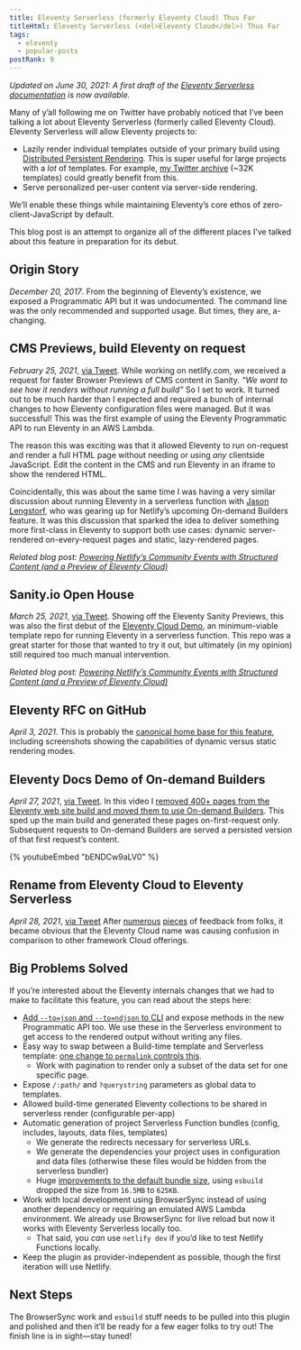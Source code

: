 ```yaml
---
title: Eleventy Serverless (formerly Eleventy Cloud) Thus Far
titleHtml: Eleventy Serverless (<del>Eleventy Cloud</del>) Thus Far
tags:
  - eleventy
  - popular-posts
postRank: 9
---
```

_Updated on June 30, 2021: A first draft of the [Eleventy Serverless documentation](https://www.11ty.dev/docs/plugins/serverless/) is now available._

Many of y’all following me on Twitter have probably noticed that I’ve been talking a lot about Eleventy Serverless (formerly called Eleventy Cloud). Eleventy Serverless will allow Eleventy projects to:

* Lazily render individual templates outside of your primary build using [Distributed Persistent Rendering](https://www.netlify.com/blog/2021/04/14/distributed-persistent-rendering-a-new-jamstack-approach-for-faster-builds/). This is super useful for large projects with a _lot_ of templates. For example, [my Twitter archive](/twitter/) (~32K templates) could greatly benefit from this.
* Serve personalized per-user content via server-side rendering.

We’ll enable these things while maintaining Eleventy’s core ethos of zero-client-JavaScript by default.

This blog post is an attempt to organize all of the different places I’ve talked about this feature in preparation for its debut.

## Origin Story

_December 20, 2017_. From the beginning of Eleventy’s existence, we exposed a Programmatic API but it was undocumented. The command line was the only recommended and supported usage. But times, they are, a-changing.

## CMS Previews, build Eleventy on request

_February 25, 2021_, [via Tweet](https://twitter.com/zachleat/status/1365091172138569730). While working on netlify.com, we received a request for faster Browser Previews of CMS content in Sanity. _“We want to see how it renders without running a full build”_ So I set to work. It turned out to be much harder than I expected and required a bunch of internal changes to how Eleventy configuration files were managed. But it was successful! This was the first example of using the Eleventy Programmatic API to run Eleventy in an AWS Lambda.

The reason this was exciting was that it allowed Eleventy to run on-request and render a full HTML page without needing or using _any_ clientside JavaScript. Edit the content in the CMS and run Eleventy in an iframe to show the rendered HTML.

Coincidentally, this was about the same time I was having a very similar discussion about running Eleventy in a serverless function with [Jason Lengstorf](https://twitter.com/zachleat/status/1359963610689208320), who was gearing up for Netlify’s upcoming On-demand Builders feature. It was this discussion that sparked the idea to deliver something more first-class in Eleventy to support both use cases: dynamic server-rendered on-every-request pages and static, lazy-rendered pages.

_Related blog post: [Powering Netlify’s Community Events with Structured Content (and a Preview of Eleventy Cloud)](/web/netlify-powers-events/)_

## Sanity.io Open House

_March 25, 2021_, [via Tweet](https://twitter.com/sanity_io/status/1372985675713236997). Showing off the Eleventy Sanity Previews, this was also the first debut of the [Eleventy Cloud Demo](https://github.com/11ty/demo-eleventy-cloud), an minimum-viable template repo for running Eleventy in a serverless function. This repo was a great starter for those that wanted to try it out, but ultimately (in my opinion) still required too much manual intervention.

_Related blog post: [Powering Netlify’s Community Events with Structured Content (and a Preview of Eleventy Cloud)](/web/netlify-powers-events/)_

## Eleventy RFC on GitHub

_April 3, 2021_. This is probably the [canonical home base for this feature](https://github.com/11ty/eleventy/issues/1727), including screenshots showing the capabilities of dynamic versus static rendering modes.

## Eleventy Docs Demo of On-demand Builders

_April 27, 2021_, [via Tweet](https://twitter.com/zachleat/status/1387101402279907334). In this video I [removed 400+ pages from the Eleventy web site build and moved them to use On-demand Builders](/web/eleventy-cloud-authors-pages/). This sped up the main build and generated these pages on-first-request only. Subsequent requests to On-demand Builders are served a persisted version of that first request’s content.

{% youtubeEmbed "bENDCw9aLV0" %}

## Rename from Eleventy Cloud to Eleventy Serverless

_April 28, 2021_, [via Tweet](https://twitter.com/eleven_ty/status/1389400698295570432) After [numerous](https://twitter.com/swyx/status/1387515780787412992) [pieces](https://twitter.com/CoreyDMcCarty/status/1375104884702318595) of feedback from folks, it became obvious that the Eleventy Cloud name was causing confusion in comparison to other framework Cloud offerings.


## Big Problems Solved

If you’re interested about the Eleventy internals changes that we had to make to facilitate this feature, you can read about the steps here:

* [Add `--to=json` and `--to=ndjson` to CLI](https://github.com/11ty/eleventy/pull/1629) and expose methods in the new Programmatic API too. We use these in the Serverless environment to get access to the rendered output without writing any files.
* Easy way to swap between a Build-time template and Serverless template: [one change to `permalink` controls this](https://twitter.com/zachleat/status/1387151633184874500).
  * Work with pagination to render only a subset of the data set for one specific page.
* Expose `/:path/` and `?querystring` parameters as global data to templates.
* Allowed build-time generated Eleventy collections to be shared in serverless render (configurable per-app)
* Automatic generation of project Serverless Function bundles (config, includes, layouts, data files, templates)
  * We generate the redirects necessary for serverless URLs.
  * We generate the dependencies your project uses in configuration and data files (otherwise these files would be hidden from the serverless bundler)
  * Huge [improvements to the default bundle size](https://twitter.com/zachleat/status/1395506310658015239), using `esbuild` dropped the size from `16.5MB` to `625KB`.
* Work with local development using BrowserSync instead of using another dependency or requiring an emulated AWS Lambda environment. We already use BrowserSync for live reload but now it works with Eleventy Serverless locally too.
  * That said, you _can_ use `netlify dev` if you’d like to test Netlify Functions locally.
* Keep the plugin as provider-independent as possible, though the first iteration will use Netlify.

## Next Steps

The BrowserSync work and `esbuild` stuff needs to be pulled into this plugin and polished and then it’ll be ready for a few eager folks to try out! The finish line is in sight—stay tuned!
